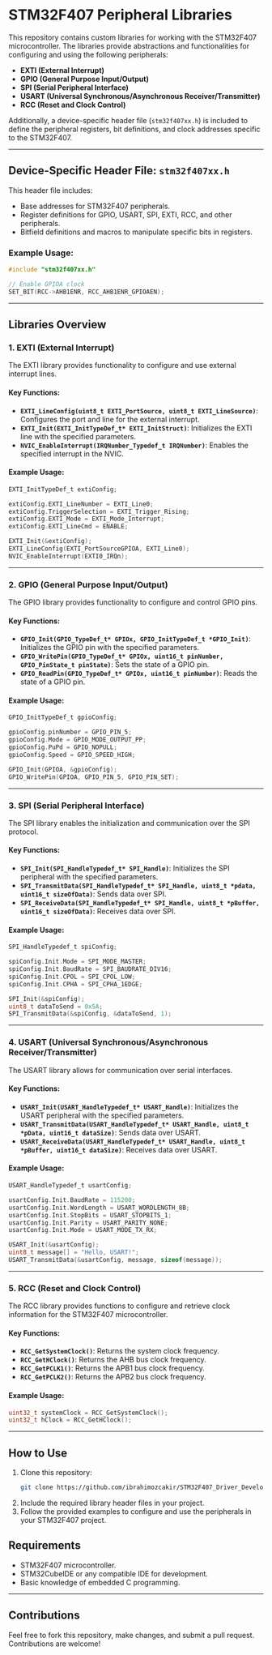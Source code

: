 # STM32F407 Peripheral Libraries

This repository contains custom libraries for working with the STM32F407 microcontroller. The libraries provide abstractions and functionalities for configuring and using the following peripherals:

- **EXTI (External Interrupt)**
- **GPIO (General Purpose Input/Output)**
- **SPI (Serial Peripheral Interface)**
- **USART (Universal Synchronous/Asynchronous Receiver/Transmitter)**
- **RCC (Reset and Clock Control)**

Additionally, a device-specific header file (`stm32f407xx.h`) is included to define the peripheral registers, bit definitions, and clock addresses specific to the STM32F407.

---

## Device-Specific Header File: `stm32f407xx.h`
This header file includes:
- Base addresses for STM32F407 peripherals.
- Register definitions for GPIO, USART, SPI, EXTI, RCC, and other peripherals.
- Bitfield definitions and macros to manipulate specific bits in registers.

### Example Usage:
```c
#include "stm32f407xx.h"

// Enable GPIOA clock
SET_BIT(RCC->AHB1ENR, RCC_AHB1ENR_GPIOAEN);
```

---

## Libraries Overview

### 1. EXTI (External Interrupt)
The EXTI library provides functionality to configure and use external interrupt lines.

#### Key Functions:
- **`EXTI_LineConfig(uint8_t EXTI_PortSource, uint8_t EXTI_LineSource)`**: Configures the port and line for the external interrupt.
- **`EXTI_Init(EXTI_InitTypeDef_t* EXTI_InitStruct)`**: Initializes the EXTI line with the specified parameters.
- **`NVIC_EnableInterrupt(IRQNumber_Typedef_t IRQNumber)`**: Enables the specified interrupt in the NVIC.

#### Example Usage:
```c
EXTI_InitTypeDef_t extiConfig;

extiConfig.EXTI_LineNumber = EXTI_Line0;
extiConfig.TriggerSelection = EXTI_Trigger_Rising;
extiConfig.EXTI_Mode = EXTI_Mode_Interrupt;
extiConfig.EXTI_LineCmd = ENABLE;

EXTI_Init(&extiConfig);
EXTI_LineConfig(EXTI_PortSourceGPIOA, EXTI_Line0);
NVIC_EnableInterrupt(EXTI0_IRQn);
```

---

### 2. GPIO (General Purpose Input/Output)
The GPIO library provides functionality to configure and control GPIO pins.

#### Key Functions:
- **`GPIO_Init(GPIO_TypeDef_t* GPIOx, GPIO_InitTypeDef_t *GPIO_Init)`**: Initializes the GPIO pin with the specified parameters.
- **`GPIO_WritePin(GPIO_TypeDef_t* GPIOx, uint16_t pinNumber, GPIO_PinState_t pinState)`**: Sets the state of a GPIO pin.
- **`GPIO_ReadPin(GPIO_TypeDef_t* GPIOx, uint16_t pinNumber)`**: Reads the state of a GPIO pin.

#### Example Usage:
```c
GPIO_InitTypeDef_t gpioConfig;

gpioConfig.pinNumber = GPIO_PIN_5;
gpioConfig.Mode = GPIO_MODE_OUTPUT_PP;
gpioConfig.PuPd = GPIO_NOPULL;
gpioConfig.Speed = GPIO_SPEED_HIGH;

GPIO_Init(GPIOA, &gpioConfig);
GPIO_WritePin(GPIOA, GPIO_PIN_5, GPIO_PIN_SET);
```

---

### 3. SPI (Serial Peripheral Interface)
The SPI library enables the initialization and communication over the SPI protocol.

#### Key Functions:
- **`SPI_Init(SPI_HandleTypedef_t* SPI_Handle)`**: Initializes the SPI peripheral with the specified parameters.
- **`SPI_TransmitData(SPI_HandleTypedef_t* SPI_Handle, uint8_t *pdata, uint16_t sizeOfData)`**: Sends data over SPI.
- **`SPI_ReceiveData(SPI_HandleTypedef_t* SPI_Handle, uint8_t *pBuffer, uint16_t sizeOfData)`**: Receives data over SPI.

#### Example Usage:
```c
SPI_HandleTypedef_t spiConfig;

spiConfig.Init.Mode = SPI_MODE_MASTER;
spiConfig.Init.BaudRate = SPI_BAUDRATE_DIV16;
spiConfig.Init.CPOL = SPI_CPOL_LOW;
spiConfig.Init.CPHA = SPI_CPHA_1EDGE;

SPI_Init(&spiConfig);
uint8_t dataToSend = 0x5A;
SPI_TransmitData(&spiConfig, &dataToSend, 1);
```

---

### 4. USART (Universal Synchronous/Asynchronous Receiver/Transmitter)
The USART library allows for communication over serial interfaces.

#### Key Functions:
- **`USART_Init(USART_HandleTypedef_t* USART_Handle)`**: Initializes the USART peripheral with the specified parameters.
- **`USART_TransmitData(USART_HandleTypedef_t* USART_Handle, uint8_t *pData, uint16_t dataSize)`**: Sends data over USART.
- **`USART_ReceiveData(USART_HandleTypedef_t* USART_Handle, uint8_t *pBuffer, uint16_t dataSize)`**: Receives data over USART.

#### Example Usage:
```c
USART_HandleTypedef_t usartConfig;

usartConfig.Init.BaudRate = 115200;
usartConfig.Init.WordLength = USART_WORDLENGTH_8B;
usartConfig.Init.StopBits = USART_STOPBITS_1;
usartConfig.Init.Parity = USART_PARITY_NONE;
usartConfig.Init.Mode = USART_MODE_TX_RX;

USART_Init(&usartConfig);
uint8_t message[] = "Hello, USART!";
USART_TransmitData(&usartConfig, message, sizeof(message));
```

---

### 5. RCC (Reset and Clock Control)
The RCC library provides functions to configure and retrieve clock information for the STM32F407 microcontroller.

#### Key Functions:
- **`RCC_GetSystemClock()`**: Returns the system clock frequency.
- **`RCC_GetHClock()`**: Returns the AHB bus clock frequency.
- **`RCC_GetPCLK1()`**: Returns the APB1 bus clock frequency.
- **`RCC_GetPCLK2()`**: Returns the APB2 bus clock frequency.

#### Example Usage:
```c
uint32_t systemClock = RCC_GetSystemClock();
uint32_t hClock = RCC_GetHClock();
```

---

## How to Use
1. Clone this repository:
   ```bash
   git clone https://github.com/ibrahimozcakir/STM32F407_Driver_Development
   ```
2. Include the required library header files in your project.
3. Follow the provided examples to configure and use the peripherals in your STM32F407 project.

## Requirements
- STM32F407 microcontroller.
- STM32CubeIDE or any compatible IDE for development.
- Basic knowledge of embedded C programming.

---

## Contributions
Feel free to fork this repository, make changes, and submit a pull request. Contributions are welcome!

